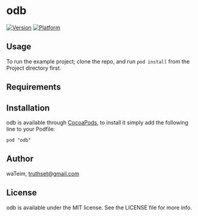 # odb

[![Version](http://cocoapod-badges.herokuapp.com/v/odb/badge.png)](http://cocoadocs.org/docsets/odb)
[![Platform](http://cocoapod-badges.herokuapp.com/p/odb/badge.png)](http://cocoadocs.org/docsets/odb)

## Usage

To run the example project; clone the repo, and run `pod install` from the Project directory first.

## Requirements

## Installation

odb is available through [CocoaPods](http://cocoapods.org), to install
it simply add the following line to your Podfile:

    pod "odb"

## Author

waTeim, truthset@gmail.com

## License

odb is available under the MIT license. See the LICENSE file for more info.

